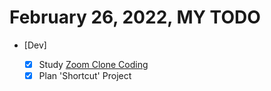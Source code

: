 # February 26, 2022, MY TODO

- [Dev]

  - [x] Study [Zoom Clone Coding](https://nomadcoders.co/noom)
  - [x] Plan 'Shortcut' Project
